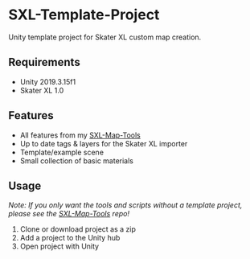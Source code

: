 # SXL-Template-Project
Unity template project for Skater XL custom map creation.

## Requirements
* Unity 2019.3.15f1
* Skater XL 1.0

## Features

* All features from my [SXL-Map-Tools](https://github.com/billowper/SXL-Map-Tools)
* Up to date tags & layers for the Skater XL importer
* Template/example scene
* Small collection of basic materials

## Usage

*Note: If you only want the tools and scripts without a template project, please see the [SXL-Map-Tools](https://github.com/billowper/SXL-Map-Tools) repo!*

1. Clone or download project as a zip
3. Add a project to the Unity hub
4. Open project with Unity
